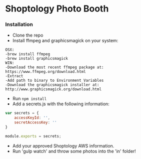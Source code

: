 # Shoptology Photo Booth

### Installation
*	Clone the repo  
*	Install ffmpeg and graphicsmagick on your system:
```
OSX: 
-brew install ffmpeg 
-brew install graphicsmagick
WIN: 
-Download the most recent ffmpeg package at: https://www.ffmpeg.org/download.html  
-Extract
-Add path to binary to Environment Variables
-Download the graphicsmagick installer at: http://www.graphicsmagick.org/download.html
```
*	Run ```npm install```  
*	Add a secrets.js with the following information:  

```javascript
var secrets = {
    accessKeyId: '',
    secretAccessKey: ''
}

module.exports = secrets;
```

* Add your approved Shoptology AWS information.
*	Run 'gulp watch' and throw some photos into the 'in' folder!

